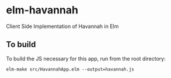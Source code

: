# elm-havannah
Client Side Implementation of Havannah in Elm

## To build

To build the JS necessary for this app, run from the root directory:

```
elm-make src/HavannahApp.elm --output=havannah.js
```
